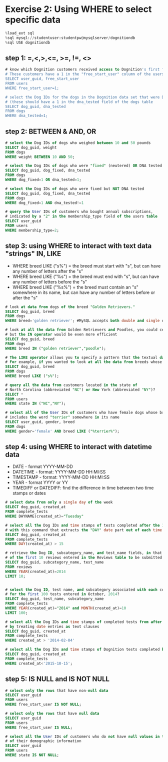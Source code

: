 # Exercise 2: Using WHERE to select specific data

```python
%load_ext sql
%sql mysql://studentuser:studentpw@mysqlserver/dognitiondb
%sql USE dognitiondb
```

## step 1: =,<,>,<=, >=, !=, <>
```sql
# know which Dognition customers received access to Dognition's first four tests for free. 
# These customers have a 1 in the "free_start_user" column of the users table
SELECT user_guid, free_start_user 
FROM users 
WHERE free_start_user=1;

# select the Dog IDs for the dogs in the Dognition data set that were DNA tested 
# (these should have a 1 in the dna_tested field of the dogs table
SELECT dog_guid, dna_tested 
FROM dogs 
WHERE dna_tested=1;
```

## step 2: BETWEEN & AND, OR
```sql
# select the Dog IDs of dogs who weighed between 10 and 50 pounds
SELECT dog_guid, weight 
FROM dogs 
WHERE weight BETWEEN 10 AND 50;

# select the Dog IDs of dogs who were "fixed" (neutered) OR DNA tested
SELECT dog_guid, dog_fixed, dna_tested 
FROM dogs 
WHERE dog_fixed=1 OR dna_tested=1;

# select the Dog IDs of dogs who were fixed but NOT DNA tested
SELECT dog_guid, dog_fixed, dna_tested
FROM dogs
WHERE dog_fixed=1 AND dna_tested!=1

# query the User IDs of customers who bought annual subscriptions, 
# indicated by a "2" in the membership_type field of the users table
SELECT user_guid
FROM users
WHERE membership_type=2;
```

## step 3: using WHERE to interact with text data "strings" **IN**, **LIKE**
* WHERE breed LIKE ("s%") = the breed must start with "s", but can have any number of letters after the "s"
* WHERE breed LIKE ("%s") = the breed must end with "s", but can have any number of letters before the "s"
* WHERE breed LIKE ("%s%") = the breed must contain an "s" somewhere in its name, but can have any number of letters before or after the "s"

```sql
# look at data from dogs of the breed "Golden Retrievers." 
SELECT dog_guid, breed
FROM dogs
WHERE breed='golden retriever'; #MySQL accepts both double and single quotation marks

# look at all the data from Golden Retrievers and Poodles, you could certainly use the OR operator, 
# but the IN operator would be even more efficient 
SELECT dog_guid, breed
FROM dogs
WHERE breed IN ("golden retriever","poodle");

# The LIKE operator allows you to specify a pattern that the textual data you query has to match.   
# For example, if you wanted to look at all the data from breeds whose names started with "s"
SELECT dog_guid, breed
FROM dogs
WHERE breed LIKE ("s%");

# query all the data from customers located in the state of 
# North Carolina (abbreviated "NC") or New York (abbreviated "NY")? 
SELECT *
FROM users
WHERE state IN ("NC","NY");

# select all of the User IDs of customers who have female dogs whose breed 
# includes the word "terrier" somewhere in its name 
SELECT user_guid, gender, breed
FROM dogs
WHERE gender='female' AND breed LIKE ("%terrier%");
```

## step 4: using WHERE to interact with datetime data
* DATE - format YYYY-MM-DD
* DATETIME - format: YYYY-MM-DD HH:MI:SS
* TIMESTAMP - format: YYYY-MM-DD HH:MI:SS
* YEAR - format YYYY or YY
* TIMEDIFF or DATEDIFF: find the difference in time between two time stamps or dates

```sql
# select data from only a single day of the week
SELECT dog_guid, created_at
FROM complete_tests
WHERE DAYNAME(created_at)="Tuesday"

# select all the Dog IDs and time stamps of tests completed after the 15 of every month 
# with this command that extracts the "DAY" date part out of each time stamp:
SELECT dog_guid, created_at
FROM complete_tests
WHERE DAY(created_at) > 15

# retrieve the Dog ID, subcategory_name, and test_name fields, in that order, 
# of the first 10 reviews entered in the Reviews table to be submitted in 2014?
SELECT dog_guid, subcategory_name, test_name
FROM reviews
WHERE YEAR(created_at)=2014
LIMIT 10;


# select the Dog ID, test name, and subcategory associated with each completed test 
# for the first 100 tests entered in October, 2014?
SELECT dog_guid, test_name, subcategory_name
FROM complete_tests
WHERE YEAR(created_at)="2014" and MONTH(created_at)=10
LIMIT 100;

# select all the Dog IDs and time stamps of completed tests from after February 4, 2014 
# by treating date entries as text clauses 
SELECT dog_guid, created_at
FROM complete_tests
WHERE created_at > '2014-02-04'

# select all the Dog IDs and time stamps of Dognition tests completed before October 15, 2015 
SELECT dog_guid, created_at
FROM complete_tests
WHERE created_at<'2015-10-15';
```

## step 5: IS NULL and IS NOT NULL

```sql
# select only the rows that have non-null data
SELECT user_guid
FROM users
WHERE free_start_user IS NOT NULL;

# select only the rows that have null data 
SELECT user_guid
FROM users
WHERE free_start_user IS NULL;

# select all the User IDs of customers who do not have null values in the State field 
# of their demographic information 
SELECT user_guid
FROM users
WHERE state IS NOT NULL;
```
